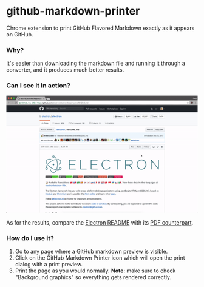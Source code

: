 # github-markdown-printer
Chrome extension to print GitHub Flavored Markdown exactly as it appears on GitHub.

### Why?
It's easier than downloading the markdown file and running it through a converter, and it produces much better results.

### Can I see it in action?
![](demo.gif)

As for the results, compare the [Electron README](https://github.com/electron/electron/blob/master/README.md) with its [PDF counterpart](https://github.com/jerry1100/github-markdown-printer/raw/master/example-readme.pdf).

### How do I use it?
1. Go to any page where a GitHub markdown preview is visible.
2. Click on the GitHub Markdown Printer icon which will open the print dialog with a print preview.
3. Print the page as you would normally. __Note__: make sure to check "Background graphics" so everything gets rendered correctly.
